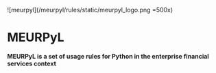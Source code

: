 ![meurpyl](/meurpyl/rules/static/meurpyl_logo.png =500x)

MEURPyL
=======

**MEURPyL is a set of usage rules for Python in the enterprise financial services context**


